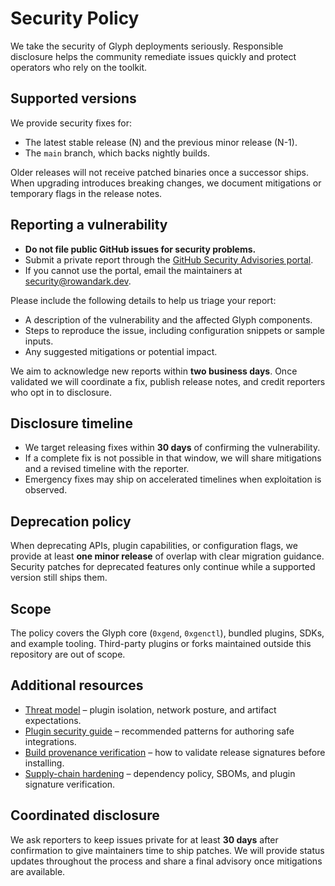 # Security Policy

We take the security of Glyph deployments seriously. Responsible disclosure
helps the community remediate issues quickly and protect operators who rely on
the toolkit.

## Supported versions

We provide security fixes for:

* The latest stable release (N) and the previous minor release (N-1).
* The `main` branch, which backs nightly builds.

Older releases will not receive patched binaries once a successor ships. When
upgrading introduces breaking changes, we document mitigations or temporary
flags in the release notes.

## Reporting a vulnerability

* **Do not file public GitHub issues for security problems.**
* Submit a private report through the
  [GitHub Security Advisories portal](https://github.com/RowanDark/0xgen/security/advisories/new).
* If you cannot use the portal, email the maintainers at
  [security@rowandark.dev](mailto:security@rowandark.dev).

Please include the following details to help us triage your report:

* A description of the vulnerability and the affected Glyph components.
* Steps to reproduce the issue, including configuration snippets or sample
  inputs.
* Any suggested mitigations or potential impact.

We aim to acknowledge new reports within **two business days**. Once validated we
will coordinate a fix, publish release notes, and credit reporters who opt in to
disclosure.

## Disclosure timeline

* We target releasing fixes within **30 days** of confirming the vulnerability.
* If a complete fix is not possible in that window, we will share mitigations and
  a revised timeline with the reporter.
* Emergency fixes may ship on accelerated timelines when exploitation is
  observed.

## Deprecation policy

When deprecating APIs, plugin capabilities, or configuration flags, we provide at
least **one minor release** of overlap with clear migration guidance. Security
patches for deprecated features only continue while a supported version still
ships them.

## Scope

The policy covers the Glyph core (`0xgend`, `0xgenctl`), bundled plugins, SDKs,
and example tooling. Third-party plugins or forks maintained outside this
repository are out of scope.

## Additional resources

* [Threat model](THREAT_MODEL.md) – plugin isolation, network posture, and
  artifact expectations.
* [Plugin security guide](PLUGIN_GUIDE.md) – recommended patterns for authoring
  safe integrations.
* [Build provenance verification](docs/en/security/provenance.md) – how to validate
  release signatures before installing.
* [Supply-chain hardening](docs/en/security/supply-chain.md) – dependency policy,
  SBOMs, and plugin signature verification.

## Coordinated disclosure

We ask reporters to keep issues private for at least **30 days** after
confirmation to give maintainers time to ship patches. We will provide status
updates throughout the process and share a final advisory once mitigations are
available.
